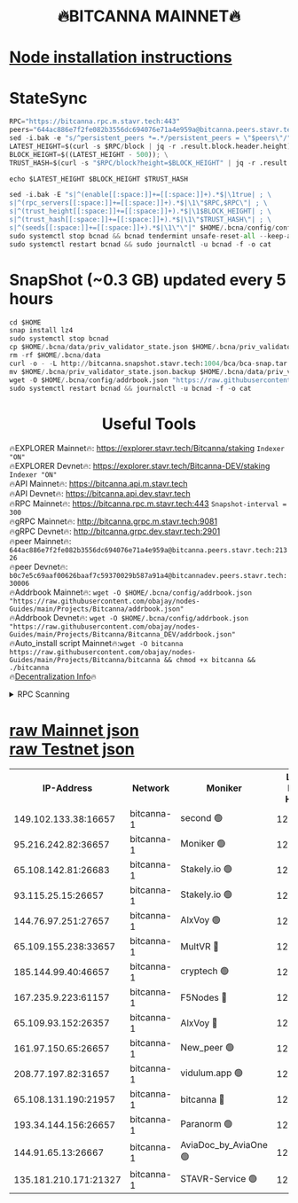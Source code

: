 <h1 align="center"> 🔥BITCANNA MAINNET🔥</h1>


[Node installation instructions](https://github.com/obajay/nodes-Guides/tree/main/Projects/Bitcanna)
=

# StateSync
```python
RPC="https://bitcanna.rpc.m.stavr.tech:443"
peers="644ac886e7f2fe082b3556dc694076e71a4e959a@bitcanna.peers.stavr.tech:21326"
sed -i.bak -e "s/^persistent_peers *=.*/persistent_peers = \"$peers\"/" $HOME/.bcna/config/config.toml
LATEST_HEIGHT=$(curl -s $RPC/block | jq -r .result.block.header.height); \
BLOCK_HEIGHT=$((LATEST_HEIGHT - 500)); \
TRUST_HASH=$(curl -s "$RPC/block?height=$BLOCK_HEIGHT" | jq -r .result.block_id.hash)

echo $LATEST_HEIGHT $BLOCK_HEIGHT $TRUST_HASH

sed -i.bak -E "s|^(enable[[:space:]]+=[[:space:]]+).*$|\1true| ; \
s|^(rpc_servers[[:space:]]+=[[:space:]]+).*$|\1\"$RPC,$RPC\"| ; \
s|^(trust_height[[:space:]]+=[[:space:]]+).*$|\1$BLOCK_HEIGHT| ; \
s|^(trust_hash[[:space:]]+=[[:space:]]+).*$|\1\"$TRUST_HASH\"| ; \
s|^(seeds[[:space:]]+=[[:space:]]+).*$|\1\"\"|" $HOME/.bcna/config/config.toml
sudo systemctl stop bcnad && bcnad tendermint unsafe-reset-all --keep-addr-book
sudo systemctl restart bcnad && sudo journalctl -u bcnad -f -o cat
```
# SnapShot (~0.3 GB) updated every 5 hours
```python
cd $HOME
snap install lz4
sudo systemctl stop bcnad
cp $HOME/.bcna/data/priv_validator_state.json $HOME/.bcna/priv_validator_state.json.backup
rm -rf $HOME/.bcna/data
curl -o - -L http://bitcanna.snapshot.stavr.tech:1004/bca/bca-snap.tar.lz4 | lz4 -c -d - | tar -x -C $HOME/.bcna --strip-components 2
mv $HOME/.bcna/priv_validator_state.json.backup $HOME/.bcna/data/priv_validator_state.json
wget -O $HOME/.bcna/config/addrbook.json "https://raw.githubusercontent.com/obajay/nodes-Guides/main/Projects/Bitcanna/addrbook.json"
sudo systemctl restart bcnad && journalctl -u bcnad -f -o cat
```

 <h1 align="center"> Useful Tools</h1>

🔥EXPLORER Mainnet🔥:    https://explorer.stavr.tech/Bitcanna/staking          `Indexer "ON"` \
🔥EXPLORER Devnet🔥:     https://explorer.stavr.tech/Bitcanna-DEV/staking     `Indexer "ON"` \
🔥API Mainnet🔥:         https://bitcanna.api.m.stavr.tech \
🔥API Devnet🔥:          https://bitcanna.api.dev.stavr.tech \
🔥RPC Mainnet🔥:         https://bitcanna.rpc.m.stavr.tech:443         `Snapshot-interval = 300` \
🔥gRPC Mainnet🔥:        http://bitcanna.grpc.m.stavr.tech:9081 \
🔥gRPC Devnet🔥:         http://bitcanna.grpc.dev.stavr.tech:2901 \
🔥peer Mainnet🔥:        `644ac886e7f2fe082b3556dc694076e71a4e959a@bitcanna.peers.stavr.tech:21326` \
🔥peer Devnet🔥:         `b0c7e5c69aaf00626baaf7c59370029b587a91a4@bitcannadev.peers.stavr.tech:30006` \
🔥Addrbook Mainnet🔥:    ```wget -O $HOME/.bcna/config/addrbook.json "https://raw.githubusercontent.com/obajay/nodes-Guides/main/Projects/Bitcanna/addrbook.json"``` \
🔥Addrbook Devnet🔥:    ```wget -O $HOME/.bcna/config/addrbook.json "https://raw.githubusercontent.com/obajay/nodes-Guides/main/Projects/Bitcanna/Bitcanna_DEV/addrbook.json"``` \
🔥Auto_install script Mainnet🔥:```wget -O bitcanna https://raw.githubusercontent.com/obajay/nodes-Guides/main/Projects/Bitcanna/bitcanna && chmod +x bitcanna && ./bitcanna``` \
🔥[Decentralization Info](https://github.com/obajay/StateSync-snapshots/tree/main/Projects/Bitcanna/Decentralization)🔥


<details>
<summary>RPC Scanning</summary>

<h2 align="center"> We scan nodes in real time every 4 hours. And we provide the final result of RPC endpoints.
We cannot influence the operation of these nodes in any way. </h2>


```python
If Voting Power is higher than 0 --> then the Node is a validator of the network and may be subject to attack and be a potential threat to the chain.
```
```python
We marked such validators with a red symbol
```

</details>

[raw Mainnet json](https://rpc-check.bcam.stavr.tech/bcam/rpc-bcam-result.json) \
[raw Testnet json](https://github.com/obajay/StateSync-snapshots/tree/main/Projects/Bitcanna/Rpc-Check-Testnet)
=



<table><tr><th>IP-Address</th><th>Network</th><th>Moniker</th><th>Latest Block Height</th><th>Earliest Block Height</th><th>Catching Up</th><th>Tx Index</th><th>Voting Power</th><th>Scan Time</th></tr><tr><td>149.102.133.38:16657</td><td>bitcanna-1</td><td>second 🟢</td><td>12708944</td><td>1</td><td>False</td><td>on</td><td>0</td><td>2024-02-23T05:45:29.675831372UTC</td></tr><tr><td>95.216.242.82:36657</td><td>bitcanna-1</td><td>Moniker 🟢</td><td>12708933</td><td>5776907</td><td>False</td><td>on</td><td>0</td><td>2024-02-23T05:44:28.541799824UTC</td></tr><tr><td>65.108.142.81:26683</td><td>bitcanna-1</td><td>Stakely.io 🟢</td><td>12708937</td><td>6152001</td><td>False</td><td>on</td><td>0</td><td>2024-02-23T05:44:52.697370327UTC</td></tr><tr><td>93.115.25.15:26657</td><td>bitcanna-1</td><td>Stakely.io 🟢</td><td>12708936</td><td>6520001</td><td>False</td><td>on</td><td>0</td><td>2024-02-23T05:44:44.058375408UTC</td></tr><tr><td>144.76.97.251:27657</td><td>bitcanna-1</td><td>AlxVoy 🟢</td><td>12708942</td><td>8805201</td><td>False</td><td>on</td><td>0</td><td>2024-02-23T05:45:19.010082849UTC</td></tr><tr><td>65.109.155.238:33657</td><td>bitcanna-1</td><td>MultVR 🔴</td><td>12708939</td><td>9933415</td><td>False</td><td>on</td><td>353299</td><td>2024-02-23T05:45:00.636135358UTC</td></tr><tr><td>185.144.99.40:46657</td><td>bitcanna-1</td><td>cryptech 🟢</td><td>12708932</td><td>11528001</td><td>False</td><td>on</td><td>0</td><td>2024-02-23T05:44:24.065666797UTC</td></tr><tr><td>167.235.9.223:61157</td><td>bitcanna-1</td><td>F5Nodes 🔴</td><td>12708939</td><td>12084001</td><td>False</td><td>on</td><td>570</td><td>2024-02-23T05:45:03.015216652UTC</td></tr><tr><td>65.109.93.152:26357</td><td>bitcanna-1</td><td>AlxVoy 🔴</td><td>12708944</td><td>12109301</td><td>False</td><td>on</td><td>1391795</td><td>2024-02-23T05:45:30.242727451UTC</td></tr><tr><td>161.97.150.65:26657</td><td>bitcanna-1</td><td>New_peer 🟢</td><td>12708937</td><td>12254001</td><td>False</td><td>on</td><td>0</td><td>2024-02-23T05:44:53.063958934UTC</td></tr><tr><td>208.77.197.82:31657</td><td>bitcanna-1</td><td>vidulum.app 🟢</td><td>12596389</td><td>12386934</td><td>False</td><td>on</td><td>0</td><td>2024-02-23T05:44:56.066916941UTC</td></tr><tr><td>65.108.131.190:21957</td><td>bitcanna-1</td><td>bitcanna 🔴</td><td>12708940</td><td>12608940</td><td>False</td><td>on</td><td>419187</td><td>2024-02-23T05:45:07.509950062UTC</td></tr><tr><td>193.34.144.156:26657</td><td>bitcanna-1</td><td>Paranorm 🟢</td><td>12708940</td><td>12697701</td><td>False</td><td>on</td><td>0</td><td>2024-02-23T05:45:07.794659190UTC</td></tr><tr><td>144.91.65.13:26667</td><td>bitcanna-1</td><td>AviaDoc_by_AviaOne 🟢</td><td>12708941</td><td>12704801</td><td>False</td><td>on</td><td>0</td><td>2024-02-23T05:45:16.348821354UTC</td></tr><tr><td>135.181.210.171:21327</td><td>bitcanna-1</td><td>STAVR-Service 🟢</td><td>12708942</td><td>12708301</td><td>False</td><td>on</td><td>0</td><td>2024-02-23T05:45:18.748331385UTC</td></tr></table>
